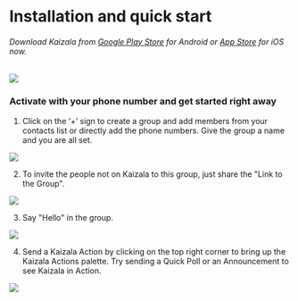 [3]: https://play.google.com/store/apps/details?id=com.microsoft.mobile.polymer&hl=en
[4]: https://itunes.apple.com/in/app/microsoft-kaizala/id1112208399?mt=8

# Installation and quick start 
###### Download Kaizala from [Google Play Store][3] for Android or [App Store][4] for iOS now.
![](Images/Appandplaystoreicons.PNG)
### Activate with your phone number and get started right away 

1. Click on the ‘+’ sign to create a group and add members from your contacts list or directly add the phone numbers. Give the group a name and you are all set. 

![](Images/Create%20Group.png)
 
2.  To invite the people not on Kaizala to this group, just share the "Link to the Group".

![](Images/Invitelink.png)

3.  Say "Hello" in the group.

![](Images/Chatcanvashello.png)

4. Send a Kaizala Action by clicking on the top right corner to bring up the Kaizala Actions palette. Try sending a Quick Poll or an Announcement to see Kaizala in Action.

![](Images/Kaizal%20actions.PNG) 

